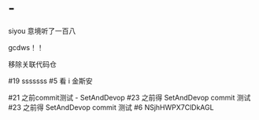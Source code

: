 # -
siyou
意境听了一百八

gcdws！！

移除关联代码仓

#19 sssssss
#5 看 i 金斯安

#21 之前commit测试 - SetAndDevop
#23 之前得 SetAndDevop commit 测试#23 之前得 SetAndDevop commit 测试
#6 NSjhHWPX7ClDkAGL

